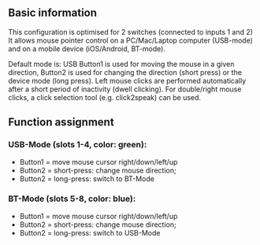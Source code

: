 ## Basic information
This configuration is optimised for 2 switches (connected to inputs 1 and 2)
It allows mouse pointer control on a PC/Mac/Laptop computer (USB-mode) 
and on a mobile device (iOS/Android, BT-mode).
 
Default mode is: USB
Button1 is used for moving the mouse in a given direction,
Button2 is used for changing the direction (short press) or the device mode (long press).
Left mouse clicks are performed automatically after a short period of inactivity (dwell clicking).
For double/right mouse clicks, a click selection tool (e.g. click2speak) can be used.

## Function assignment

### USB-Mode (slots 1-4, color: green):
- Button1 = move mouse cursor right/down/left/up
- Button2 = short-press: change mouse direction; 
- Button2 = long-press: switch to BT-Mode

### BT-Mode (slots 5-8, color: blue):
- Button1 = move mouse cursor right/down/left/up
- Button2 = short-press: change mouse direction; 
- Button2 = long-press: switch to USB-Mode

